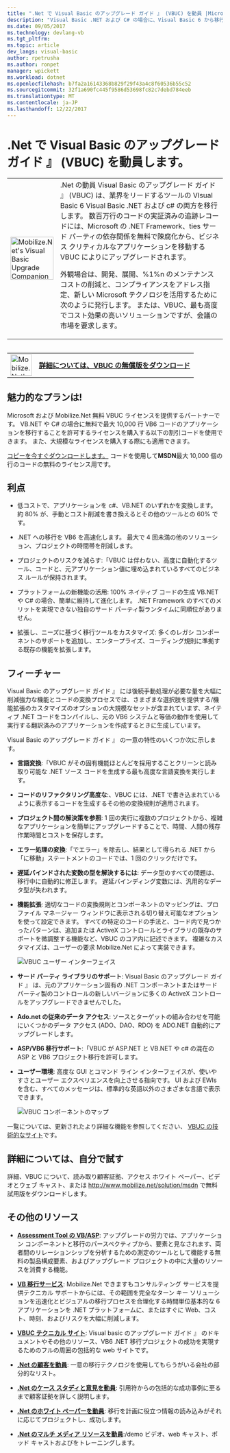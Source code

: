 ```yaml
---
title: ".Net で Visual Basic のアップグレード ガイド 』 (VBUC) を動員 |Microsoft ドキュメント"
description: "Visual Basic .NET および C# の場合に、Visual Basic 6 から移行するために、.Net のツールを動員します。"
ms.date: 09/05/2017
ms.technology: devlang-vb
ms.tgt_pltfrm: 
ms.topic: article
dev_langs: visual-basic
author: rpetrusha
ms.author: ronpet
manager: wpickett
ms.workload: dotnet
ms.openlocfilehash: b7fa2a16143368b829f29f43a4c8f60536b55c52
ms.sourcegitcommit: 32f1a690fc445f9586d53698fc82c7debd784eeb
ms.translationtype: MT
ms.contentlocale: ja-JP
ms.lasthandoff: 12/22/2017
---
```

# <a name="mobilizenets-visual-basic-upgrade-companion-vbuc"></a>.Net で Visual Basic のアップグレード ガイド 』 (VBUC) を動員します。

<table>
   <tr>
      <td><img src="media/vbuc.png" alt="Mobilize.Net's Visual Basic Upgrade Companion (VBUC)" width="100" /> </td> 
      <td>.Net の動員 Visual Basic のアップグレード ガイド 』 (VBUC) は、業界をリードするツールの VIsual Basic 6 Visual Basic .NET および c# の両方を移行します。 数百万行のコードの実証済みの追跡レコードには、Microsoft の .NET Framework、ties サード パーティの依存関係を無料で陳腐化から、ビジネス クリティカルなアプリケーションを移動する VBUC によりにアップグレードされます。 </p>
外観場合は、開発、展開、%1%n のメンテナンス コストの削減と、コンプライアンスをアドレス指定、新しい Microsoft テクノロジを活用するために次のように発行します。 または、VBUC、最も高度でコスト効果の高いソリューションですが、会議の市場を要求します。</p> </td>  
   </tr>
<table>

<table>
   <tr>
      <td><a href="http://www.mobilize.net/solution/msdn"><img src="media/download.png" alt="Mobilize.Net's Visual Basic Upgrade Companion (VBUC)" width="50" /></a></td>
      <td><a href="http://www.mobilize.net/solution/msdn"><strong>詳細については、VBUC の無償版をダウンロード</string></a></td>
   </tr>
</table>  

## <a name="exciting-offer-for-you"></a>魅力的なプランは!

Microsoft および Mobilize.Net 無料 VBUC ライセンスを提供するパートナーです。 VB.NET や C# の場合に無料で最大 10,000 行 VB6 コードのアプリケーションを移行することを許可するライセンスを購入する以下の割引コードを使用できます。 また、大規模なライセンスを購入する際にも適用できます。

[コピーを今すぐダウンロードします。](http://www.mobilize.net/solution/msdn) コードを使用して**MSDN**最大 10,000 個の行のコードの無料のライセンス用です。

## <a name="benefits"></a>利点

- 低コストで、アプリケーションを c#、VB.NET のいずれかを変換します。 約 80% が、手動とコスト削減を書き換えるとその他のツールとの 60% です。

- .NET への移行を VB6 を高速化します。 最大で 4 回未満の他のソリューション、プロジェクトの時間帯を削減します。

- プロジェクトのリスクを減らす:「VBUC は伴わない、高度に自動化するツール、コードと、元アプリケーション値に埋め込まれているすべてのビジネス ルールが保持されます。

- プラットフォームの新機能の活用: 100% ネイティブ コードの生成 VB.NET や C# の場合、簡単に維持して進化します。 .NET Framework のすべてのメリットを実現できない独自のサード パーティ製ランタイムに同順位がありません。

- 拡張し、ニーズに基づく移行ツールをカスタマイズ: 多くのレガシ コンポーネントのサポートを追加し、エンタープライズ、コーディング規則に準拠する既存の機能を拡張します。

## <a name="features"></a>フィーチャー

Visual Basic のアップグレード ガイド 』 には後続手動処理が必要な量を大幅に削減強力な機能とコードの変換プロセスでは、さまざまな選択肢を提供する/機能拡張のカスタマイズのオプションの大規模なセットが含まれています、ネイティブ .NET コードをコンパイルし、元の VB6 システムと等価の動作を使用して実行する翻訳済みのアプリケーションを作成するときに生成しています。

Visual Basic のアップグレード ガイド 』 の一意の特性のいくつか次に示します。

- **言語変換**:「VBUC がその固有機能ほとんどを採用することクリーンと読み取り可能な .NET ソース コードを生成する最も高度な言語変換を実行します。

- **コードのリファクタリング高度な**:、VBUC には、.NET で書き込まれているように表示するコードを生成するその他の変換規則が適用されます。

- **プロジェクト間の解決策を参照**: 1 回の実行に複数のプロジェクトから、複雑なアプリケーションを簡単にアップグレードすることで、時間、人間の残存作業時間とコストを保存します。

- **エラー処理の変換**:「でエラー」を除去し、結果として得られる .NET から「に移動」ステートメントのコードでは、1 回のクリックだけです。

- **遅延バインドされた変数の型を解決するには**: データ型のすべての問題は、移行中に自動的に修正します。 遅延バインディング変数には、汎用的なデータ型が失われます。
 
- **機能拡張**: 適切なコードの変換規則とコンポーネントのマッピングは、プロファイル マネージャー ウィンドウに表示される切り替え可能なオプションを使って設定できます。 すべての特定のコードの手法と、コード内で見つかったパターンは、追加または ActiveX コントロールとライブラリの既存のサポートを微調整する機能など、VBUC のコア内に記述できます。 複雑なカスタマイズは、ユーザーの要求 Mobilize.Net によって実装できます。
 
  ![VBUC ユーザー インターフェイス](./media/vbuc-screenshot.png) 

- **サード パーティ ライブラリのサポート**: Visual Basic のアップグレード ガイド 』 は、元のアプリケーション固有の .NET コンポーネントまたはサード パーティ製のコントロールの新しいバージョンに多くの ActiveX コントロールをアップグレードできませんでした。

- **Ado.net の従来のデータ アクセス**: ソースとターゲットの組み合わせを可能にいくつかのデータ アクセス (ADO、DAO、RDO) を ADO.NET 自動的にアップグレードします。

- **ASP/VB6 移行サポート**:「VBUC が ASP.NET と VB.NET や c# の混在の ASP と VB6 プロジェクト移行を許可します。

- **ユーザー環境**: 高度な GUI とコマンド ライン インターフェイスが、使いやすさとユーザー エクスペリエンスを向上させる指向です。 UI および EWIs を含む、すべてのメッセージは、標準的な英語以外のさまざまな言語で表示できます。
 
  ![VBUC コンポーネントのマップ](./media/vbuc-component-maps.png)

一覧については、更新されたより詳細な機能を参照してください、 [VBUC の技術的なサイト](http://www.vbtonet.com/?msdn)です。

## <a name="learn-more-and-try-it-for-yourself"></a>詳細については、自分で試す
詳細、VBUC について、読み取り顧客証拠、アクセス ホワイト ペーパー、ビデオとウェブ キャスト、または http://www.mobilize.net/solution/msdn で無料試用版をダウンロードします。

## <a name="additional-resources"></a>その他のリソース

- [**Assessment Tool の VB/ASP**](https://www.mobilize.net/modernization-assessment-tool): アップグレードの労力では、アプリケーション コンポーネントと移行のパースペクティブから、要素と見なされます、両者間のリレーションシップを分析するための測定のツールとして機能する無料の製品構成要素、およびアップグレード プロジェクトの中に大量のリソースを消費する機能。

- [**VB 移行サービス**](https://www.mobilize.net/solution/legacy-solutions/vbmap---migrate-from-vb6-to-net): Mobilize.Net できますもコンサルティング サービスを提供テクニカル サポートからには、その範囲を完全なターン キー ソリューションを迅速化とビジュアルの移行プロセスを合理化する時間単位基本的な 6 アプリケーションを .NET プラットフォームに、またはすぐに Web、コスト、時刻、およびリスクを大幅に削減します。
 
- [**VBUC テクニカル サイト**](http://www.vbtonet.com/?msdn): Visual basic のアップグレード ガイド 』 のドキュメントやその他のリソース、VB6 .NET 移行プロジェクトの成功を実現するためのフルの周囲の包括的な web サイトです。

- [**.Net の顧客を動員**](http://www.mobilize.net/resources/customer-list): 一意の移行テクノロジを使用してもらうがいる会社の部分的なリスト。

- [**.Net のケース スタディと意見を動員**](http://www.mobilize.net/case-studies/case-studies): 引用符からの包括的な成功事例に至るまで顧客証拠を詳しく説明します。
 
- [**.Net のホワイト ペーパーを動員**](http://www.mobilize.net/whitepapers): 移行を計画に役立つ情報の読み込みがそれに応じてプロジェクトし、成功します。
 
- [**.Net のマルチ メディア リソースを動員**](http://www.mobilize.net/tech-resources):/demo ビデオ、web キャスト、ポッド キャストおよびをトレーニングします。

 